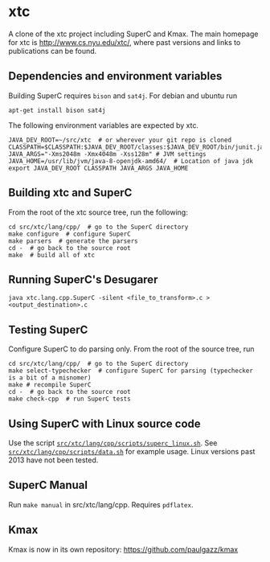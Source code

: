 # xtc

A clone of the xtc project including SuperC and Kmax.  The main homepage for xtc is http://www.cs.nyu.edu/xtc/, where past versions and links to publications can be found.

## Dependencies and environment variables

Building SuperC requires `bison` and `sat4j`.  For debian and ubuntu run

    apt-get install bison sat4j

The following environment variables are expected by xtc.

    JAVA_DEV_ROOT=~/src/xtc  # or wherever your git repo is cloned
    CLASSPATH=$CLASSPATH:$JAVA_DEV_ROOT/classes:$JAVA_DEV_ROOT/bin/junit.jar:$JAVA_DEV_ROOT/bin/antlr.jar:$JAVA_DEV_ROOT/bin/javabdd.jar:/usr/share/java/org.sat4j.core.jar
    JAVA_ARGS="-Xms2048m -Xmx4048m -Xss128m" # JVM settings
    JAVA_HOME=/usr/lib/jvm/java-8-openjdk-amd64/  # Location of java jdk
    export JAVA_DEV_ROOT CLASSPATH JAVA_ARGS JAVA_HOME

## Building xtc and SuperC

From the root of the xtc source tree, run the following:

    cd src/xtc/lang/cpp/  # go to the SuperC directory
    make configure  # configure SuperC
    make parsers  # generate the parsers
    cd -  # go back to the source root
    make  # build all of xtc

## Running SuperC's Desugarer

    java xtc.lang.cpp.SuperC -silent <file_to_transform>.c > <output_destination>.c

## Testing SuperC

Configure SuperC to do parsing only.  From the root of the source tree, run

    cd src/xtc/lang/cpp/  # go to the SuperC directory
    make select-typechecker  # configure SuperC for parsing (typechecker is a bit of a misnomer)
    make # recompile SuperC
    cd -  # go back to the source root
    make check-cpp  # run SuperC tests

## Using SuperC with Linux source code

Use the script [`src/xtc/lang/cpp/scripts/superc_linux.sh`](src/xtc/lang/cpp/scripts/superc_linux.sh).  See [`src/xtc/lang/cpp/scripts/data.sh`](src/xtc/lang/cpp/scripts/data.sh) for example usage.  Linux versions past 2013 have not been tested.

## SuperC Manual

Run `make manual` in src/xtc/lang/cpp.  Requires `pdflatex`.

## Kmax

Kmax is now in its own repository: <https://github.com/paulgazz/kmax>
